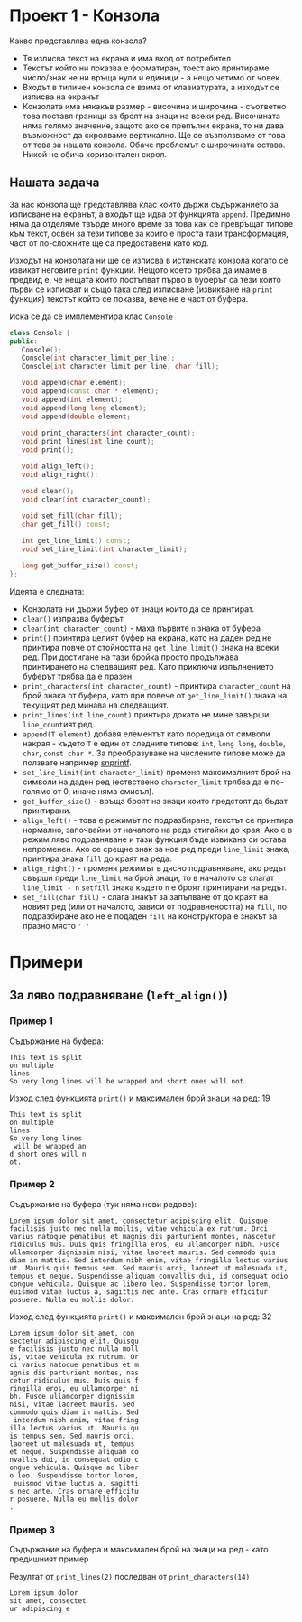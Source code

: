 # Проект 1 - Конзола
Какво представлява една конзола?
- Тя изписва текст на екрана и има вход от потребител
- Текстът който ни показва е форматиран, тоест ако принтираме число/знак не ни връща нули и единици - а нещо четимо от човек.
- Входът в типичен конзола се взима от клавиатурата, а изходът се изписва на екранът
- Конзолата има някакъв размер - височина и широчина - съответно това поставя граници за броят на знаци на всеки ред. Височината няма голямо значение, защото ако се препълни екрана, то ни дава възможност да скролваме вертикално. Ще се възползваме от това от това за нашата конзола. Обаче проблемът с широчината остава. Никой не обича хоризонтален скрол.

## Нашата задача 
За нас конзола ще представлява клас който държи съдържанието за изписване на екранът, а входът ще идва от функцията `append`. Предимно няма да отделяме твърде много време за това как се превръщат типове към текст, освен за тези типове за които е проста тази трансформация, част от по-сложните ще са предоставени като код.

Изходът на конзолата ни ще се изписва в истинската конзола когато се извикат неговите `print` функции. Нещото което трябва да имаме в предвид е, че нещата които постъпват първо в буферът са тези които първи се изписват и също така след изписване (извикване на `print` функция) текстът който се показва, вече не е част от буфера.

Иска се да се имплементира клас `Console`

```c++
class Console {
public:
   Console();
   Console(int character_limit_per_line);
   Console(int character_limit_per_line, char fill);

   void append(char element);
   void append(const char * element);
   void append(int element);
   void append(long long element);
   void append(double element;
   
   void print_characters(int character_count);
   void print_lines(int line_count);
   void print();

   void align_left();
   void align_right();

   void clear();
   void clear(int character_count);
   
   void set_fill(char fill);
   char get_fill() const;

   int get_line_limit() const;
   void set_line_limit(int character_limit);

   long get_buffer_size() const;
};
```

Идеята е следната:
- Конзолата ни държи буфер от знаци които да се принтират.
- `clear()` изпразва буферът
- `clear(int character_count)` - маха първите `n` знака от буфера
- `print()` принтира целият буфер на екрана, като на даден ред не принтира повче от стойността на `get_line_limit()` знака на всеки ред. При достигане на тази бройка просто продължава принтирането на следващият ред. Като приключи изпълнението буферът трябва да е празен.
- `print_characters(int character_count)` - принтира `character_count` на брой знака от буфера, като при повече от `get_line_limit()` знака на текущият ред минава на следващият.
- `print_lines(int line_count)` принтира докато не мине завърши `line_count`ият ред.
- `append(T element)` добавя елементът като поредица от символи накрая - където `T` е един от следните типове: `int`, `long long`, `double`, `char`, `const char *`. За преобразуване на числените типове може да ползвате например [snprintf](http://www.cplusplus.com/reference/cstdio/snprintf/).
- `set_line_limit(int character_limit)` променя максималният брой на символи на даден ред (ествствено `character_limit` трябва да е по-голямо от 0, иначе няма смисъл).
- `get_buffer_size()` - връща броят на знаци които предстоят да бъдат принтирани.
- `align_left()` - това е режимът по подразбиране, текстът се принтира нормално, започвайки от началото на реда стигайки до края. Ако е в режим ляво подравняване и тази функция бъде извикана си остава непроменен. Ако се срещне знак за нов ред преди `line_limit` знака, принтира знака `fill` до краят на реда.
- `align_right()` - променя режимът в дясно подравняване, ако редът свърши преди `line_limit` на брой знаци, то в началото се слагат `line_limit - n` `setfill` знака където `n` е броят принтирани на редът.
- `set_fill(char fill)` - слага знакът за запълване от до краят на новият ред (или от началото, зависи от подравнеността) на `fill`, по подразбиране ако не е подаден `fill` на конструктора е знакът за празно място `' '` 
# Примери
## За ляво подравняване (`left_align()`)
### Пример 1

Съдържание на буфера:
```
This text is split
on multiple
lines
So very long lines will be wrapped and short ones will not.
```

Изход след функцията `print()` и максимален брой знаци на ред: 19

```
This text is split
on multiple
lines
So very long lines
 will be wrapped an
d short ones will n
ot.
```


### Пример 2

Съдържание на буфера (тук няма нови редове):
```
Lorem ipsum dolor sit amet, consectetur adipiscing elit. Quisque facilisis justo nec nulla mollis, vitae vehicula ex rutrum. Orci varius natoque penatibus et magnis dis parturient montes, nascetur ridiculus mus. Duis quis fringilla eros, eu ullamcorper nibh. Fusce ullamcorper dignissim nisi, vitae laoreet mauris. Sed commodo quis diam in mattis. Sed interdum nibh enim, vitae fringilla lectus varius ut. Mauris quis tempus sem. Sed mauris orci, laoreet ut malesuada ut, tempus et neque. Suspendisse aliquam convallis dui, id consequat odio congue vehicula. Quisque ac libero leo. Suspendisse tortor lorem, euismod vitae luctus a, sagittis nec ante. Cras ornare efficitur posuere. Nulla eu mollis dolor.
```

Изход след функцията `print()` и максимален брой знаци на ред: 32

```
Lorem ipsum dolor sit amet, con
sectetur adipiscing elit. Quisqu
e facilisis justo nec nulla moll
is, vitae vehicula ex rutrum. Or
ci varius natoque penatibus et m
agnis dis parturient montes, nas
cetur ridiculus mus. Duis quis f
ringilla eros, eu ullamcorper ni
bh. Fusce ullamcorper dignissim 
nisi, vitae laoreet mauris. Sed 
commodo quis diam in mattis. Sed
 interdum nibh enim, vitae fring
illa lectus varius ut. Mauris qu
is tempus sem. Sed mauris orci, 
laoreet ut malesuada ut, tempus 
et neque. Suspendisse aliquam co
nvallis dui, id consequat odio c
ongue vehicula. Quisque ac liber
o leo. Suspendisse tortor lorem,
 euismod vitae luctus a, sagitti
s nec ante. Cras ornare efficitu
r posuere. Nulla eu mollis dolor
.
```

### Пример 3
Съдържание на буфера и максимален брой на знаци на ред - като предишният пример

Резултат от `print_lines(2)` последван от `print_characters(14)`

```
Lorem ipsum dolor 
sit amet, consectet
ur adipiscing e
```
